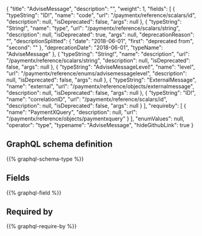 {
  "title": "AdviseMessage",
  "description": "",
  "weight": 1,
  "fields": [
    {
      "typeString": "ID!",
      "name": "code",
      "url": "/paymentx/reference/scalars/id",
      "description": null,
      "isDeprecated": false,
      "args": null
    },
    {
      "typeString": "String!",
      "name": "type",
      "url": "/paymentx/reference/scalars/string",
      "description": null,
      "isDeprecated": true,
      "args": null,
      "deprecationReason": "",
      "descriptionSplitted": {
        "date": "2018-06-01",
        "first": "deprecated from",
        "second": ""
      },
      "deprecationDate": "2018-06-01",
      "typeName": "AdviseMessage"
    },
    {
      "typeString": "String!",
      "name": "description",
      "url": "/paymentx/reference/scalars/string",
      "description": null,
      "isDeprecated": false,
      "args": null
    },
    {
      "typeString": "AdviseMessageLevel!",
      "name": "level",
      "url": "/paymentx/reference/enums/advisemessagelevel",
      "description": null,
      "isDeprecated": false,
      "args": null
    },
    {
      "typeString": "ExternalMessage",
      "name": "external",
      "url": "/paymentx/reference/objects/externalmessage",
      "description": null,
      "isDeprecated": false,
      "args": null
    },
    {
      "typeString": "ID!",
      "name": "correlationID",
      "url": "/paymentx/reference/scalars/id",
      "description": null,
      "isDeprecated": false,
      "args": null
    }
  ],
  "requireby": [
    {
      "name": "PaymentXQuery",
      "description": null,
      "url": "/paymentx/reference/objects/paymentxquery"
    }
  ],
  "enumValues": null,
  "operator": "type",
  "typename": "AdviseMessage",
  "hideGithubLink": true
}
## GraphQL schema definition

{{% graphql-schema-type %}}

## Fields

{{% graphql-field %}}

## Required by

{{% graphql-require-by %}}
